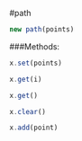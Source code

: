 #path
```javascript
new path(points)
```

###Methods:

```javascript
x.set(points)
```

```javascript
x.get(i)
```

```javascript
x.get()
```

```javascript
x.clear()
```

```javascript
x.add(point)
```
